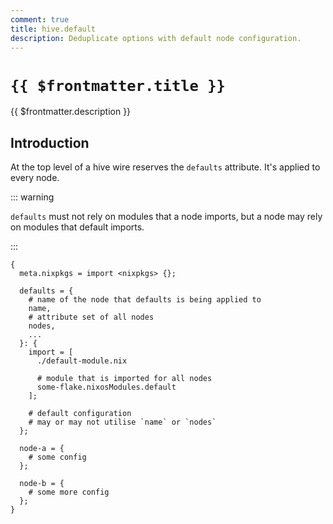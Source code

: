 ```yaml
---
comment: true
title: hive.default
description: Deduplicate options with default node configuration.
---
```


# `{{ $frontmatter.title }}`

{{ $frontmatter.description }}

## Introduction

At the top level of a hive wire reserves the `defaults` attribute. It's applied
to every node.

::: warning

`defaults` must not rely on modules that a node imports, but a
node may rely on modules that default imports.

:::

```nix:line-numbers [hive.nix]
{
  meta.nixpkgs = import <nixpkgs> {};

  defaults = {
    # name of the node that defaults is being applied to
    name,
    # attribute set of all nodes
    nodes,
    ...
  }: {
    import = [
      ./default-module.nix

      # module that is imported for all nodes
      some-flake.nixosModules.default
    ];

    # default configuration
    # may or may not utilise `name` or `nodes`
  };

  node-a = {
    # some config
  };

  node-b = {
    # some more config
  };
}
```
